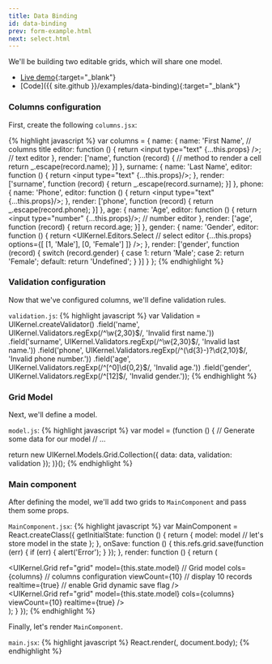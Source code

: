```yaml
---
title: Data Binding
id: data-binding
prev: form-example.html
next: select.html
---
```


We'll be building two editable grids, which will share one model.

* [Live demo](/examples/data-binding/){:target="_blank"}
* [Code]({{ site.github }}/examples/data-binding){:target="_blank"}

### Columns configuration

First, create the following `columns.jsx`:

{% highlight javascript %}
var columns = {
  name: {
    name: 'First Name', // columns title
    editor: function () {
      return <input type="text" {...this.props} />; // text editor
    },
    render: ['name', function (record) { // method to render a cell
      return _.escape(record.name);
    }]
  },
  surname: {
    name: 'Last Name',
    editor: function () {
      return <input type="text" {...this.props}/>;
    },
    render: ['surname', function (record) {
      return _.escape(record.surname);
    }]
  },
  phone: {
    name: 'Phone',
    editor: function () {
      return <input type="text" {...this.props}/>;
    },
    render: ['phone', function (record) {
      return _.escape(record.phone);
    }]
  },
  age: {
    name: 'Age',
    editor: function () {
      return <input type="number" {...this.props}/>; // number editor
    },
    render: ['age', function (record) {
      return record.age;
    }]
  },
  gender: {
    name: 'Gender',
    editor: function () {
      return <UIKernel.Editors.Select // select editor
        {...this.props}
        options={[
          [1, 'Male'],
          [0, 'Female']
        ]}
        />;
    },
    render: ['gender', function (record) {
      switch (record.gender) {
        case 1: return 'Male';
        case 2: return 'Female';
        default: return 'Undefined';
      }
    }]
  }
};
{% endhighlight %}

### Validation configuration

Now that we've configured columns, we'll define validation rules.

`validation.js`:
{% highlight javascript %}
var Validation = UIKernel.createValidator()
  .field('name', UIKernel.Validators.regExp(/^\w{2,30}$/, 'Invalid first name.'))
  .field('surname', UIKernel.Validators.regExp(/^\w{2,30}$/, 'Invalid last name.'))
  .field('phone', UIKernel.Validators.regExp(/^(\d{3}-)?\d{2,10}$/, 'Invalid phone number.'))
  .field('age', UIKernel.Validators.regExp(/^[^0]\d{0,2}$/, 'Invalid age.'))
  .field('gender', UIKernel.Validators.regExp(/^[12]$/, 'Invalid gender.'));
{% endhighlight %}

### Grid Model

Next, we'll define a model.

`model.js`:
{% highlight javascript %}
var model = (function () {
  // Generate some data for our model
  // ...

  return new UIKernel.Models.Grid.Collection({
    data: data,
    validation: validation
  });
)}();
{% endhighlight %}

### Main component

After defining the model, we'll add two grids to `MainComponent` and pass them some props.

`MainComponent.jsx`:
{% highlight javascript %}
var MainComponent = React.createClass({
  getInitialState: function () {
    return {
      model: model // let's store model in the state
    };
  },
  onSave: function () {
    this.refs.grid.save(function (err) {
      if (err) {
        alert('Error');
      }
    });
  },
  render: function () {
    return (
      <div className="row">
        <div className="col-sm-6">
          <UIKernel.Grid
            ref="grid"
            model={this.state.model} // Grid model
            cols={columns} // columns configuration
            viewCount={10} // display 10 records
            realtime={true} // enable Grid dynamic save flag
          />
        </div>
        <div className="col-sm-6">
          <UIKernel.Grid
            ref="grid"
            model={this.state.model}
            cols={columns}
            viewCount={10}
            realtime={true}
            />
        </div>
      </div>
    );
  }
});
{% endhighlight %}

Finally, let's render `MainComponent`.

`main.jsx`:
{% highlight javascript %}
React.render(<MainComponent/>, document.body);
{% endhighlight %}
